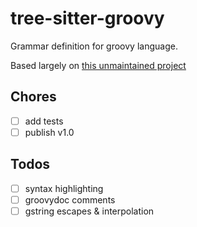 # tree-sitter-groovy
Grammar definition for groovy language.

Based largely on [this unmaintained project](github.com/codieboomboom/tree-sitter-groovy)

## Chores
- [ ] add tests
- [ ] publish v1.0

## Todos
- [ ] syntax highlighting
- [ ] groovydoc comments
- [ ] gstring escapes & interpolation
